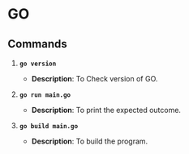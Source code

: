 # GO

## Commands

1. **`go version`**
   - **Description**: To Check version of GO.

2. **`go run main.go`**
   - **Description**: To print the expected outcome.

3. **`go build main.go`**
   - **Description**: To build the program.
